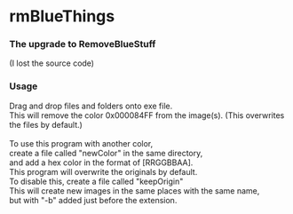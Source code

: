 # rmBlueThings

### The upgrade to RemoveBlueStuff
(I lost the source code)

### Usage
Drag and drop files and folders onto exe file. <br>
This will remove the color 0x000084FF from the image(s). (This overwrites the files by default.)<br><br>
To use this program with another color, <br>
create a file called "newColor" in the same directory, <br>
and add a hex color in the format of [RRGGBBAA].
<br>
This program will overwrite the originals by default.<br>
To disable this, create a file called "keepOrigin"<br>
This will create new images in the same places with the same name, <br>
but with "-b" added just before the extension. <br>